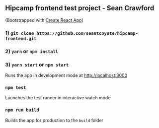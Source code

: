 ## Hipcamp frontend test project - Sean Crawford

(Bootstrapped with [Create React App](https://github.com/facebookincubator/create-react-app))

### 1) `git clone https://github.com/seantcoyote/hipcamp-frontend.git`
### 2) `yarn` or `npm install`
### 3) `yarn start` or `npm start`
Runs the app in development mode at [http://localhost:3000](http://localhost:3000)

### `npm test`
Launches the test runner in interactive watch mode

### `npm run build`
Builds the app for production to the `build` folder

